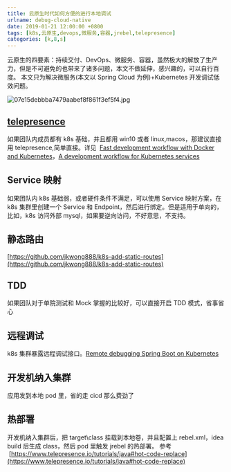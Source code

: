 ```yaml
---
title: 云原生时代如何方便的进行本地调试
urlname: debug-cloud-native
date: 2019-01-21 12:00:00 +0800
tags: [k8s,云原生,devops,微服务,容器,jrebel,telepresence]
categories: [k,8,s]
---
```


云原生的四要素：持续交付、DevOps、微服务、容器，虽然极大的解放了生产力，但是不可避免的也带来了诸多问题，本文不做延伸，感兴趣的，可以自行百度。
本文只为解决微服务(本文以 Spring Cloud 为例)+Kubernetes 开发调试低效问题。

![07e15debbba7479aabef8f861f3ef5f4.jpg](https://cdn.nlark.com/yuque/0/2019/jpeg/226273/1548032278508-325e41b8-29f1-46de-b1a0-5a97e3de41e8.jpeg#align=left&display=inline&height=486&name=07e15debbba7479aabef8f861f3ef5f4.jpg&originHeight=704&originWidth=1080&size=72220&width=746)

<!-- more -->

## [telepresence](https://www.telepresence.io/)

如果团队内成员都有 k8s 基础，并且都用 win10 或者 linux,macos，那建议直接用 telepresence,简单直接。详见  [Fast development workflow with Docker and Kubernetes](https://www.telepresence.io/tutorials/docker)，[A development workflow for Kubernetes services](https://articles.microservices.com/a-development-workflow-for-kubernetes-services-10ee017d752a)

## Service 映射

如果团队内 k8s 基础弱，或者硬件条件不满足，可以使用 Service 映射方案，在 k8s 集群里创建一个 Service 和 Endpoint，然后进行绑定。但是适用于单向的，比如，k8s 访问外部 mysql，如果要逆向访问，不好意思，不支持。

## 静态路由

[https://github.com/jkwong888/k8s-add-static-routes](https://github.com/jkwong888/k8s-add-static-routes)

## TDD

如果团队对于单院测试和 Mock 掌握的比较好，可以直接开启 TDD 模式，省事省心

## 远程调试

k8s 集群暴露远程调试接口。[Remote debugging Spring Boot on Kubernetes](https://itnext.io/remote-debugging-spring-boot-on-kubernetes-a5f96a40e5c0)

## 开发机纳入集群

应用发到本地 pod 里，省的走 cicd 那么费劲了

## 热部署

开发机纳入集群后，把 target\class 挂载到本地卷，并且配置上 rebel.xml，idea build 后生成 class，然后 pod 里触发 jrebel 的热部署。 参考  [https://www.telepresence.io/tutorials/java#hot-code-replace](https://www.telepresence.io/tutorials/java#hot-code-replace)
